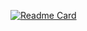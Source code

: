 [![Readme Card](https://github-readme-stats.vercel.app/api/pin/?username=MarcioJCarvalho&repo=automacao_de_tarefas)](https://github.com/MarcioJCarvalho/automacao_de_tarefas)

